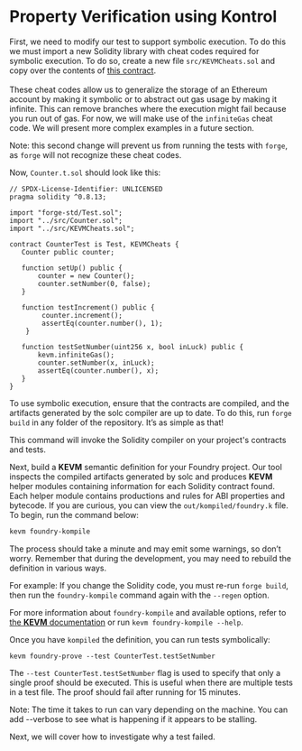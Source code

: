# Property Verification using Kontrol

First, we need to modify our test to support symbolic execution. To do this we must import a new Solidity library with cheat codes required for symbolic execution. To do so, create a new file `src/KEVMCheats.sol` and copy over the contents of [this contract](https://github.com/runtimeverification/foundry-demo/blob/master/src/utils/KEVMCheats.sol).\
\
These cheat codes allow us to generalize the storage of an Ethereum account by making it symbolic or to abstract out gas usage by making it infinite. This can remove branches where the execution might fail because you run out of gas. For now, we will make use of the `infiniteGas` cheat code. We will present more complex examples in a future section.

Note: this second change will prevent us from running the tests with `forge`, as `forge` will not recognize these cheat codes.

Now, `Counter.t.sol` should look like this:

```solidity
// SPDX-License-Identifier: UNLICENSED
pragma solidity ^0.8.13;

import "forge-std/Test.sol";
import "../src/Counter.sol";
import "../src/KEVMCheats.sol";

contract CounterTest is Test, KEVMCheats {
   Counter public counter;
   
   function setUp() public {
       counter = new Counter();
       counter.setNumber(0, false);
   }
   
   function testIncrement() public {
        counter.increment();
        assertEq(counter.number(), 1);
    }
    
   function testSetNumber(uint256 x, bool inLuck) public {
       kevm.infiniteGas();
       counter.setNumber(x, inLuck);
       assertEq(counter.number(), x);
   }
}
```

To use symbolic execution, ensure that the contracts are compiled, and the artifacts generated by the solc compiler are up to date. To do this, run `forge build` in any folder of the repository. It’s as simple as that!

This command will invoke the Solidity compiler on your project's contracts and tests.

Next, build a **KEVM** semantic definition for your Foundry project. Our tool inspects the compiled artifacts generated by solc and produces **KEVM** helper modules containing information for each Solidity contract found. Each helper module contains productions and rules for ABI properties and bytecode. If you are curious, you can view the `out/kompiled/foundry.k` file. To begin, run the command below:

```sh
kevm foundry-kompile
```

The process should take a minute and may emit some warnings, so don’t worry. Remember that during the development, you may need to rebuild the definition in various ways.

For example: If you change the Solidity code, you must re-run `forge build`, then run the `foundry-kompile` command again with the `--regen` option.

For more information about `foundry-kompile` and available options, refer to [the **KEVM** documentation](https://github.com/runtimeverification/evm-semantics/blob/master/include/kframework/foundry.md) or run `kevm foundry-kompile --help`.

Once you have `kompiled` the definition, you can run tests symbolically:

```
kevm foundry-prove --test CounterTest.testSetNumber
```

The `--test CounterTest.testSetNumber` flag is used to specify that only a single proof should be executed. This is useful when there are multiple tests in a test file. The proof should fail after running for 15 minutes.

Note: The time it takes to run can vary depending on the machine. You can add --verbose to see what is happening if it appears to be stalling.

Next, we will cover how to investigate why a test failed.
